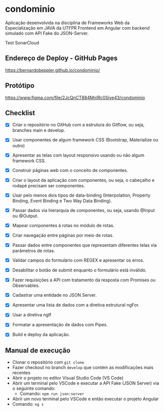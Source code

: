 # condominio

Aplicação desenvolvida na disciplina de Frameworks Web da Especialização em JAVA da UTFPR
Frontend em Angular com backend simulado com API Fake do JSON-Server.

Test SonarCloud

## Endereço de Deploy - GitHub Pages

https://bernardobeppler.github.io/condominio/

## Protótipo

https://www.figma.com/file/2JcQnCT884MnIRc0Sive43/condominio

## Checklist

- [X] Criar o repositório no GitHub com a estrutura do Gitflow, ou seja, branches main e develop.
- [X] Usar componentes de algum framework CSS (Bootstrap, Materialize ou outro)
- [X] Apresentar as telas com layout responsivo usando ou não algum framework CSS.
- [X] Construir páginas web com o conceito de componentes.
- [X] Criar o layout da aplicação com componentes, ou seja, o cabeçalho e rodapé precisam ser componentes.
- [X] Usar pelo menos dois tipos de data-binding (Interpolation, Property Binding, Event Binding e Two Way Data Binding).
- [X] Passar dados via hierarquia de componentes, ou seja, usando @Input ou @Output.
- [X] Mapear componentes à rotas no módulo de rotas.
- [X] Criar navegação entre páginas por meio de rotas.
- [X] Passar dados entre componentes que representam diferentes telas via parâmetros de rotas.
- [X] Validar campos do formulário com REGEX e apresentar os erros.
- [X] Desabilitar o botão de submit enquanto o formulário está inválido.
- [X] Fazer requisições a API com tratamento da resposta com Promises ou Observables.
- [X] Cadastrar uma entidade no JSON Server.
- [X] Apresentar uma lista de dados com a diretiva estrutural ngFor.
- [X] Usar a diretiva ngIf
- [X] Formatar a apresentação de dados com Pipes.
- [X] Build e deploy da aplicação.


## Manual de execução
- Clonar o repositório com `git clone`
- Fazer checkout no branch `develop` que contém as modificações mais recentes
- Abrir o projeto no editor Visual Studio Code (VS Code)
- Abrir um terminal pelo VSCode e executar a API Fake (JSON Server) via o seguinte comando: 
  - Comando: `npm run json:server`
- Abrir um novo terminal pelo VSCode e então executar o projeto Angular
- Comando: `ng s`
